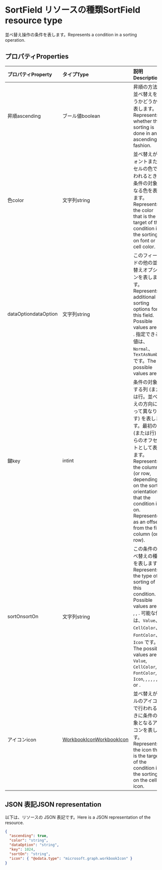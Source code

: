 # <a name="sortfield-resource-type"></a><span data-ttu-id="05895-101">SortField リソースの種類</span><span class="sxs-lookup"><span data-stu-id="05895-101">SortField resource type</span></span>

<span data-ttu-id="05895-102">並べ替え操作の条件を表します。</span><span class="sxs-lookup"><span data-stu-id="05895-102">Represents a condition in a sorting operation.</span></span>

## <a name="properties"></a><span data-ttu-id="05895-103">プロパティ</span><span class="sxs-lookup"><span data-stu-id="05895-103">Properties</span></span>
| <span data-ttu-id="05895-104">プロパティ</span><span class="sxs-lookup"><span data-stu-id="05895-104">Property</span></span>     | <span data-ttu-id="05895-105">タイプ</span><span class="sxs-lookup"><span data-stu-id="05895-105">Type</span></span>   |<span data-ttu-id="05895-106">説明</span><span class="sxs-lookup"><span data-stu-id="05895-106">Description</span></span>|
|:---------------|:--------|:----------|
|<span data-ttu-id="05895-107">昇順</span><span class="sxs-lookup"><span data-stu-id="05895-107">ascending</span></span>|<span data-ttu-id="05895-108">ブール値</span><span class="sxs-lookup"><span data-stu-id="05895-108">boolean</span></span>|<span data-ttu-id="05895-109">昇順の方法で並べ替えを行うかどうかを表します。</span><span class="sxs-lookup"><span data-stu-id="05895-109">Represents whether the sorting is done in an ascending fashion.</span></span>|
|<span data-ttu-id="05895-110">色</span><span class="sxs-lookup"><span data-stu-id="05895-110">color</span></span>|<span data-ttu-id="05895-111">文字列</span><span class="sxs-lookup"><span data-stu-id="05895-111">string</span></span>|<span data-ttu-id="05895-112">並べ替えがフォントまたはセルの色で行われるときに条件の対象となる色を表します。</span><span class="sxs-lookup"><span data-stu-id="05895-112">Represents the color that is the target of the condition if the sorting is on font or cell color.</span></span>|
|<span data-ttu-id="05895-113">dataOption</span><span class="sxs-lookup"><span data-stu-id="05895-113">dataOption</span></span>|<span data-ttu-id="05895-114">文字列</span><span class="sxs-lookup"><span data-stu-id="05895-114">string</span></span>|<span data-ttu-id="05895-115">このフィールドの他の並べ替えオプションを表します。</span><span class="sxs-lookup"><span data-stu-id="05895-115">Represents additional sorting options for this field. Possible values are: , .</span></span> <span data-ttu-id="05895-116">指定できる値は、`Normal`、`TextAsNumber` です。</span><span class="sxs-lookup"><span data-stu-id="05895-116">The possible values are:</span></span>|
|<span data-ttu-id="05895-117">鍵</span><span class="sxs-lookup"><span data-stu-id="05895-117">key</span></span>|<span data-ttu-id="05895-118">int</span><span class="sxs-lookup"><span data-stu-id="05895-118">int</span></span>|<span data-ttu-id="05895-p102">条件の対象とする列 (または行。並べ替えの方向によって異なります) を表します。最初の列 (または行) からのオフセットとして表します。</span><span class="sxs-lookup"><span data-stu-id="05895-p102">Represents the column (or row, depending on the sort orientation) that the condition is on. Represented as an offset from the first column (or row).</span></span>|
|<span data-ttu-id="05895-121">sortOn</span><span class="sxs-lookup"><span data-stu-id="05895-121">sortOn</span></span>|<span data-ttu-id="05895-122">文字列</span><span class="sxs-lookup"><span data-stu-id="05895-122">string</span></span>|<span data-ttu-id="05895-123">この条件の並べ替えの種類を表します。</span><span class="sxs-lookup"><span data-stu-id="05895-123">Represents the type of sorting of this condition. Possible values are: , , , .</span></span> <span data-ttu-id="05895-124">可能な値は、`Value`、`CellColor`、`FontColor`、`Icon` です。</span><span class="sxs-lookup"><span data-stu-id="05895-124">The possible values are `Value`, `CellColor`, `FontColor`, `Icon`, , , , , , , , or .</span></span>|
|<span data-ttu-id="05895-125">アイコン</span><span class="sxs-lookup"><span data-stu-id="05895-125">icon</span></span>|[<span data-ttu-id="05895-126">WorkbookIcon</span><span class="sxs-lookup"><span data-stu-id="05895-126">WorkbookIcon</span></span>](icon.md)|<span data-ttu-id="05895-127">並べ替えがセルのアイコンで行われるときに条件の対象となるアイコンを表します。</span><span class="sxs-lookup"><span data-stu-id="05895-127">Represents the icon that is the target of the condition if the sorting is on the cell's icon.</span></span>|

## <a name="json-representation"></a><span data-ttu-id="05895-128">JSON 表記</span><span class="sxs-lookup"><span data-stu-id="05895-128">JSON representation</span></span>

<span data-ttu-id="05895-129">以下は、リソースの JSON 表記です。</span><span class="sxs-lookup"><span data-stu-id="05895-129">Here is a JSON representation of the resource.</span></span>

<!--{
  "blockType": "resource",
  "optionalProperties": [],
  "@odata.type": "microsoft.graph.workbookSortField"
}-->

```json
{
  "ascending": true,
  "color": "string",
  "dataOption": "string",
  "key": 1024,
  "sortOn": "string",
  "icon": { "@odata.type": "microsoft.graph.workbookIcon" }
}

```

<!-- uuid: 8fcb5dbc-d5aa-4681-8e31-b001d5168d79
2015-10-25 14:57:30 UTC -->
<!-- {
  "type": "#page.annotation",
  "description": "SortField resource",
  "keywords": "",
  "section": "documentation",
  "tocPath": ""
}-->